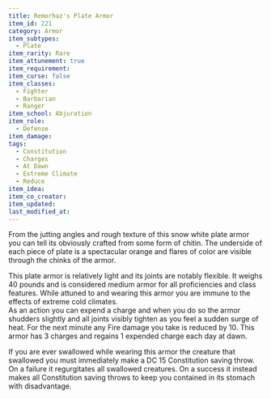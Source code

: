 ```yaml
---
title: Remorhaz's Plate Armor
item_id: 221
category: Armor
item_subtypes: 
  - Plate
item_rarity: Rare
item_attunement: true
item_requirement: 
item_curse: false
item_classes: 
  - Fighter
  - Barbarian
  - Ranger
item_school: Abjuration
item_role: 
  - Defense
item_damage: 
tags:
  - Constitution
  - Charges
  - At Dawn
  - Extreme Climate
  - Reduce
item_idea: 
item_co_creator: 
item_updated: 
last_modified_at: 
---
```


From the jutting angles and rough texture of this snow white plate armor you can tell its obviously crafted from some form of chitin. The underside of each piece of plate is a spectacular orange and flares of color are visible through the chinks of the armor.  

This plate armor is relatively light and its joints are notably flexible. It weighs 40 pounds and is considered medium armor for all proficiencies and class features. While attuned to and wearing this armor you are immune to the effects of extreme cold climates.  
As an action you can expend a charge and when you do so the armor shudders slightly and all joints visibly tighten as you feel a sudden surge of heat. For the next minute any Fire damage you take is reduced by 10. This armor has 3 charges and regains 1 expended charge each day at dawn.  

If you are ever swallowed while wearing this armor the creature that swallowed you must immediately make a DC 15 Constitution saving throw. On a failure it regurgitates all swallowed creatures. On a success it instead makes all Constitution saving throws to keep you contained in its stomach with disadvantage.
